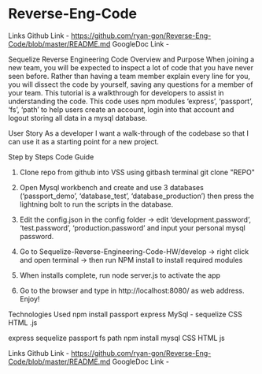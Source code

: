 # Reverse-Eng-Code

Links
Github Link - https://github.com/ryan-gon/Reverse-Eng-Code/blob/master/README.md
GoogleDoc Link - 


Sequelize Reverse Engineering Code
Overview and Purpose
When joining a new team, you will be expected to inspect a lot of code that you have never seen before. Rather than having a team member explain every line for you, you will dissect the code by yourself, saving any questions for a member of your team.
This tutorial is a walkthrough for developers to assist in understanding the code.
This code uses npm modules ‘express’, ‘passport’, ‘fs’, ‘path’ to help users create an account, login into that account and logout storing all data in a mysql database.


User Story
As a developer I want a walk-through of the codebase so that I can use it as a starting point for a new project.


Step by Steps Code Guide

1. Clone repo from github into VSS using gitbash terminal git clone "REPO"

2. Open Mysql workbench and create and use 3 databases (‘passport_demo’, ‘database_test’, ‘database_production’) then press the lightning bolt to run the scripts in the database.

3. Edit the config.json in the config folder → edit ‘development.password’, ‘test.password’, ‘production.password’ and input your personal mysql password.

4. Go to Sequelize-Reverse-Engineering-Code-HW/develop → right click and open terminal → then run NPM install to install required modules

5. When installs complete, run node server.js to activate the app

6. Go to the browser and type in http://localhost:8080/ as web address. Enjoy!


Technologies Used
 npm install 
 passport
 express 
 MySql - sequelize
 CSS 
 HTML 
 .js
 
 
express
sequelize
passport
fs
path
npm install
mysql
CSS
HTML
js

Links
Github Link - https://github.com/ryan-gon/Reverse-Eng-Code/blob/master/README.md
GoogleDoc Link - 

